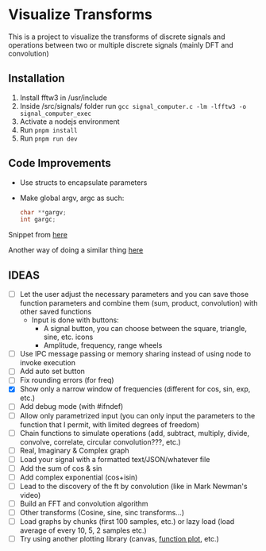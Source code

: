 # Visualize Transforms

This is a project to visualize the transforms of discrete signals and operations between two or multiple discrete signals (mainly DFT and convolution)

## Installation

1. Install fftw3 in /usr/include
2. Inside /src/signals/ folder run `gcc signal_computer.c -lm -lfftw3 -o signal_computer_exec`
2. Activate a nodejs environment
3. Run `pnpm install`
4. Run `pnpm run dev`

## Code Improvements

- Use structs to encapsulate parameters
- Make global argv, argc as such:

  ```c
  char **gargv;
  int gargc;
  ```

Snippet from [here](https://www.unix.com/programming/173428-how-access-argv-x-another-function-other-than-main.html)

Another way of doing a similar thing [here](https://stackoverflow.com/questions/43729256/argc-and-argv-for-functions-other-than-main)

## IDEAS
- [ ] Let the user adjust the necessary parameters and you can save those function parameters and combine them (sum, product, convolution) with other saved functions
    - Input is done with buttons:
        - A signal button, you can choose between the square, triangle, sine, etc. icons
        - Amplitude, frequency, range wheels
- [ ] Use IPC message passing or memory sharing instead of using node to invoke execution
- [ ] Add auto set button
- [ ] Fix rounding errors (for freq)
- [x] Show only a narrow window of frequencies (different for cos, sin, exp, etc.)
- [ ] Add debug mode (with #ifndef)
- [ ] Allow only parametrized input (you can only input the parameters to the function that I permit, with limited degrees of freedom)
- [ ] Chain functions to simulate operations (add, subtract, multiply, divide, convolve, correlate, circular convolution???, etc.)
- [ ] Real, Imaginary & Complex graph
- [ ] Load your signal with a formatted text/JSON/whatever file
- [ ] Add the sum of cos & sin
- [ ] Add complex exponential (cos+isin)
- [ ] Lead to the discovery of the ft by convolution (like in Mark Newman's video)
- [ ] Build an FFT and convolution algorithm
- [ ] Other transforms (Cosine, sine, sinc transforms...)
- [ ] Load graphs by chunks (first 100 samples, etc.) or lazy load (load average of every 10, 5, 2 samples etc.)
- [ ] Try using another plotting library (canvas, [function plot](https://mauriciopoppe.github.io/function-plot/), etc.)
